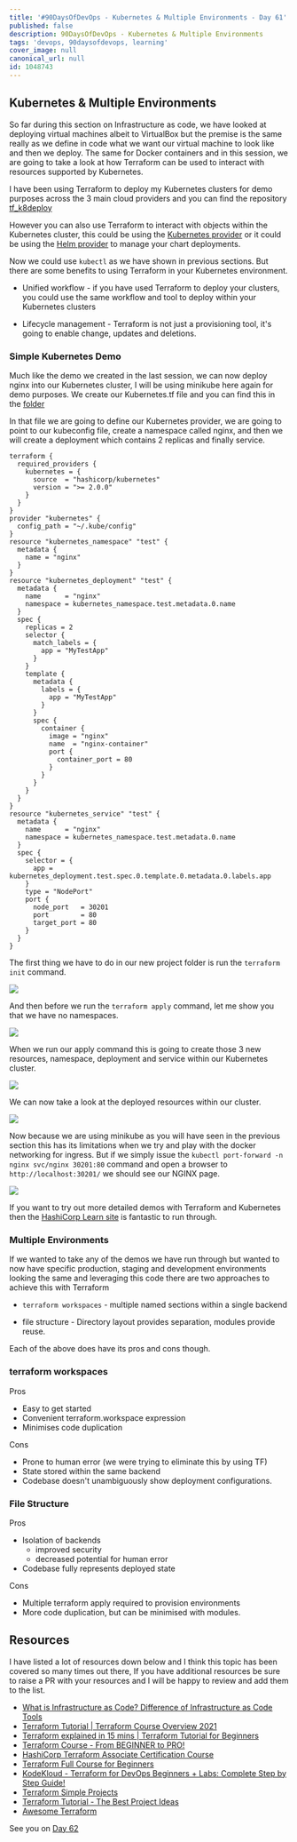 ```yaml
---
title: '#90DaysOfDevOps - Kubernetes & Multiple Environments - Day 61'
published: false
description: 90DaysOfDevOps - Kubernetes & Multiple Environments
tags: 'devops, 90daysofdevops, learning'
cover_image: null
canonical_url: null
id: 1048743
---
```


## Kubernetes & Multiple Environments

So far during this section on Infrastructure as code, we have looked at deploying virtual machines albeit to VirtualBox but the premise is the same really as we define in code what we want our virtual machine to look like and then we deploy. The same for Docker containers and in this session, we are going to take a look at how Terraform can be used to interact with resources supported by Kubernetes.

I have been using Terraform to deploy my Kubernetes clusters for demo purposes across the 3 main cloud providers and you can find the repository [tf_k8deploy](https://github.com/MichaelCade/tf_k8deploy)

However you can also use Terraform to interact with objects within the Kubernetes cluster, this could be using the [Kubernetes provider](https://registry.terraform.io/providers/hashicorp/kubernetes/latest/docs) or it could be using the [Helm provider](https://registry.terraform.io/providers/hashicorp/helm/latest) to manage your chart deployments.

Now we could use `kubectl` as we have shown in previous sections. But there are some benefits to using Terraform in your Kubernetes environment.

- Unified workflow - if you have used Terraform to deploy your clusters, you could use the same workflow and tool to deploy within your Kubernetes clusters

- Lifecycle management - Terraform is not just a provisioning tool, it's going to enable change, updates and deletions.

### Simple Kubernetes Demo

Much like the demo we created in the last session, we can now deploy nginx into our Kubernetes cluster, I will be using minikube here again for demo purposes. We create our Kubernetes.tf file and you can find this in the [folder](2022/Days/IaC/Kubernetes/Kubernetes.tf)

In that file we are going to define our Kubernetes provider, we are going to point to our kubeconfig file, create a namespace called nginx, and then we will create a deployment which contains 2 replicas and finally service.

```
terraform {
  required_providers {
    kubernetes = {
      source  = "hashicorp/kubernetes"
      version = ">= 2.0.0"
    }
  }
}
provider "kubernetes" {
  config_path = "~/.kube/config"
}
resource "kubernetes_namespace" "test" {
  metadata {
    name = "nginx"
  }
}
resource "kubernetes_deployment" "test" {
  metadata {
    name      = "nginx"
    namespace = kubernetes_namespace.test.metadata.0.name
  }
  spec {
    replicas = 2
    selector {
      match_labels = {
        app = "MyTestApp"
      }
    }
    template {
      metadata {
        labels = {
          app = "MyTestApp"
        }
      }
      spec {
        container {
          image = "nginx"
          name  = "nginx-container"
          port {
            container_port = 80
          }
        }
      }
    }
  }
}
resource "kubernetes_service" "test" {
  metadata {
    name      = "nginx"
    namespace = kubernetes_namespace.test.metadata.0.name
  }
  spec {
    selector = {
      app = kubernetes_deployment.test.spec.0.template.0.metadata.0.labels.app
    }
    type = "NodePort"
    port {
      node_port   = 30201
      port        = 80
      target_port = 80
    }
  }
}
```

The first thing we have to do in our new project folder is run the `terraform init` command.

![](Images/Day61_IAC1.png)

And then before we run the `terraform apply` command, let me show you that we have no namespaces.

![](Images/Day61_IAC2.png)

When we run our apply command this is going to create those 3 new resources, namespace, deployment and service within our Kubernetes cluster.

![](Images/Day61_IAC3.png)

We can now take a look at the deployed resources within our cluster.

![](Images/Day61_IAC4.png)

Now because we are using minikube as you will have seen in the previous section this has its limitations when we try and play with the docker networking for ingress. But if we simply issue the `kubectl port-forward -n nginx svc/nginx 30201:80` command and open a browser to `http://localhost:30201/` we should see our NGINX page.

![](Images/Day61_IAC5.png)

If you want to try out more detailed demos with Terraform and Kubernetes then the [HashiCorp Learn site](https://learn.hashicorp.com/tutorials/terraform/kubernetes-provider) is fantastic to run through.

### Multiple Environments

If we wanted to take any of the demos we have run through but wanted to now have specific production, staging and development environments looking the same and leveraging this code there are two approaches to achieve this with Terraform

- `terraform workspaces` - multiple named sections within a single backend

- file structure - Directory layout provides separation, modules provide reuse.

Each of the above does have its pros and cons though.

### terraform workspaces

Pros

- Easy to get started
- Convenient terraform.workspace expression
- Minimises code duplication

Cons

- Prone to human error (we were trying to eliminate this by using TF)
- State stored within the same backend
- Codebase doesn't unambiguously show deployment configurations.

### File Structure

Pros

- Isolation of backends
  - improved security
  - decreased potential for human error
- Codebase fully represents deployed state

Cons

- Multiple terraform apply required to provision environments
- More code duplication, but can be minimised with modules.

## Resources

I have listed a lot of resources down below and I think this topic has been covered so many times out there, If you have additional resources be sure to raise a PR with your resources and I will be happy to review and add them to the list.

- [What is Infrastructure as Code? Difference of Infrastructure as Code Tools](https://www.youtube.com/watch?v=POPP2WTJ8es)
- [Terraform Tutorial | Terraform Course Overview 2021](https://www.youtube.com/watch?v=m3cKkYXl-8o)
- [Terraform explained in 15 mins | Terraform Tutorial for Beginners](https://www.youtube.com/watch?v=l5k1ai_GBDE)
- [Terraform Course - From BEGINNER to PRO!](https://www.youtube.com/watch?v=7xngnjfIlK4&list=WL&index=141&t=16s)
- [HashiCorp Terraform Associate Certification Course](https://www.youtube.com/watch?v=V4waklkBC38&list=WL&index=55&t=111s)
- [Terraform Full Course for Beginners](https://www.youtube.com/watch?v=EJ3N-hhiWv0&list=WL&index=39&t=27s)
- [KodeKloud - Terraform for DevOps Beginners + Labs: Complete Step by Step Guide!](https://www.youtube.com/watch?v=YcJ9IeukJL8&list=WL&index=16&t=11s)
- [Terraform Simple Projects](https://terraform.joshuajebaraj.com/)
- [Terraform Tutorial - The Best Project Ideas](https://www.youtube.com/watch?v=oA-pPa0vfks)
- [Awesome Terraform](https://github.com/shuaibiyy/awesome-terraform)

See you on [Day 62](day62.md)
